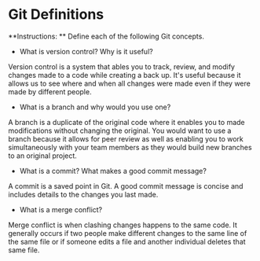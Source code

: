 # Git Definitions

**Instructions: ** Define each of the following Git concepts.

* What is version control?  Why is it useful?

Version control is a system that ables you to track, review, and modify changes made to a code while creating a back up. It's useful because it allows us to see where and when all changes were made even if they were made by different people. 

* What is a branch and why would you use one?

A branch is a duplicate of the original code where it enables you to made modifications without changing the original. You would want to use a branch because it allows for peer review as well as enabling you to work simultaneously with your team members as they would build new branches to an original project.

* What is a commit? What makes a good commit message?

A commit is a saved point in Git. A good commit message is concise and includes details to the changes you last made. 

* What is a merge conflict?

Merge conflict is when clashing changes happens to the same code. It generally occurs if two people make different changes to the same line of the same file or if someone edits a file and another individual deletes that same file. 